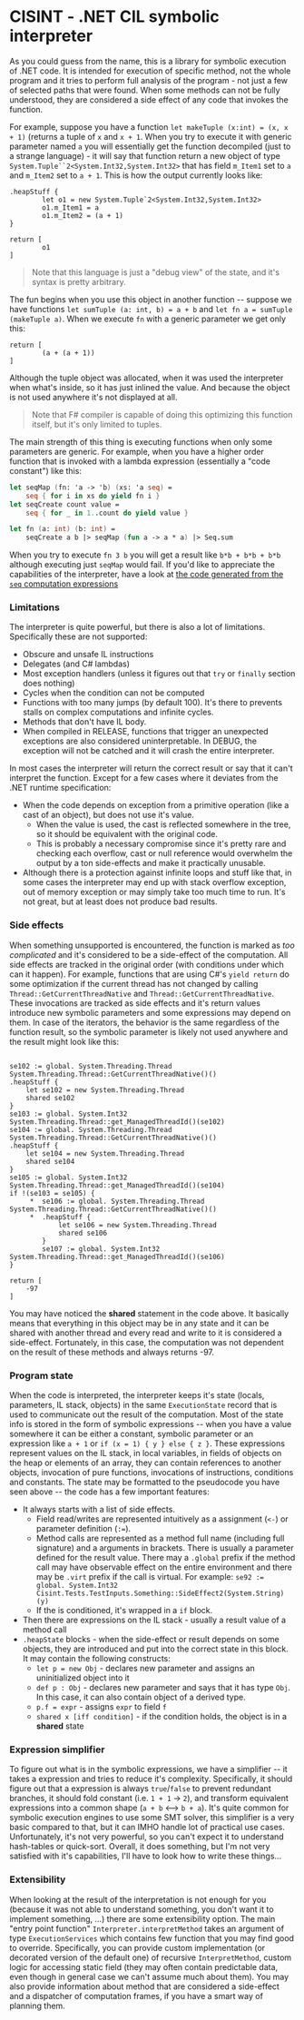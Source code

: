 # CISINT - .NET CIL symbolic interpreter

As you could guess from the name, this is a library for symbolic execution of .NET code. It is intended for execution of specific method, not the whole program and it tries to perform full analysis of the program - not just a few of selected paths that were found. When some methods can not be fully understood, they are considered a side effect of any code that invokes the function.

For example, suppose you have a function `let makeTuple (x:int) = (x, x + 1)` (returns a tuple of `x` and `x + 1`. When you try to execute it with generic parameter named `a` you will essentially get the function decompiled (just to a strange language) - it will say that function return a new object of type `System.Tuple``2<System.Int32,System.Int32>` that has field `m_Item1` set to `a` and `m_Item2` set to `a + 1`. This is how the output currently looks like:

```
.heapStuff {
        let o1 = new System.Tuple`2<System.Int32,System.Int32>
        o1.m_Item1 = a
        o1.m_Item2 = (a + 1)
}

return [
        o1
]
```

> Note that this language is just a "debug view" of the state, and it's syntax is pretty arbitrary.

The fun begins when you use this object in another function -- suppose we have functions `let sumTuple (a: int, b) = a + b` and `let fn a = sumTuple (makeTuple a)`. When we execute `fn` with a generic parameter we get only this:

```
return [
        (a + (a + 1))
]
```

Although the tuple object was allocated, when it was used the interpreter when what's inside, so it has just inlined the value. And because the object is not used anywhere it's not displayed at all.

> Note that F# compiler is capable of doing this optimizing this function itself, but it's only limited to tuples.

The main strength of this thing is executing functions when only some parameters are generic. For example, when you have a higher order function that is invoked with a lambda expression (essentially a "code constant") like this:

```fsharp
let seqMap (fn: 'a -> 'b) (xs: 'a seq) =
	seq { for i in xs do yield fn i }
let seqCreate count value =
	seq { for _ in 1..count do yield value }

let fn (a: int) (b: int) =
	seqCreate a b |> seqMap (fun a -> a * a) |> Seq.sum
```

When you try to execute `fn 3 b` you will get a result like `b*b + b*b + b*b` although executing just `seqMap` would fail. If you'd like to appreciate the capabilities of the interpreter, have a look at [the code generated from the `seq` computation expressions](https://sharplab.io/#v2:DYLgZgzgPg9gDgUwHYAIDKBPCAXBBbAWAChsNF0Y8FsALASyQHMUBeFAY2AEMIJiUBKHF2x12KKngBGCAE7oEARwCyXOCgAUYJCBQByLigC0APn1SAlJoAeEXQaFKrLfoLcQlKAN4owMeXQoDCi2KAAmMCgYdAjAYb6ogQC+rgLCouKSMvJoSgDCsggiCBwwAK5I2CgAblzAZSUuRG7unj5+AUGoAIwAdL3s5ZXhkdGx8bX1JSlEqULYImIS+NkoAGJoNFyycAAyXNJhPACCSGG5ippcugzYznNuaJTU9Ey9FwVFuCiGhlBmTyotAYjHeSlU6i0FR+xjMhgAVD8rP8FIpehAyoQiMgwkA===)

### Limitations

The interpreter is quite powerful, but there is also a lot of limitations. Specifically these are not supported:

* Obscure and unsafe IL instructions
* Delegates (and C# lambdas)
* Most exception handlers (unless it figures out that `try` or `finally` section does nothing)
* Cycles when the condition can not be computed
* Functions with too many jumps (by default 100). It's there to prevents stalls on complex computations and infinite cycles.
* Methods that don't have IL body.
* When compiled in RELEASE, functions that trigger an unexpected exceptions are also considered uninterpretable. In DEBUG, the exception will not be catched and it will crash the entire interpreter.

In most cases the interpreter will return the correct result or say that it can't interpret the function. Except for a few cases where it deviates from the .NET runtime specification:
* When the code depends on exception from a primitive operation (like a cast of an object), but does not use it's value.
	- When the value is used, the cast is reflected somewhere in the tree, so it should be equivalent with the original code.
	- This is probably a necessary compromise since it's pretty rare and checking each overflow, cast or null reference would overwhelm the output by a ton side-effects and make it practically unusable.
* Although there is a protection against infinite loops and stuff like that, in some cases the interpreter may end up with stack overflow exception, out of memory exception or may simply take too much time to run. It's not great, but at least does not produce bad results.

### Side effects

When something unsupported is encountered, the function is marked as *too complicated* and it's considered to be a side-effect of the computation. All side effects are tracked in the original order (with conditions under which can it happen). For example, functions that are using C#'s `yield return` do some optimization if the current thread has not changed by calling `Thread::GetCurrentThreadNative` and `Thread::GetCurrentThreadNative`. These invocations are tracked as side effects and it's return values introduce new symbolic parameters and some expressions may depend on them. In case of the iterators, the behavior is the same regardless of the function result, so the symbolic parameter is likely not used anywhere and the result might look like this:

```

se102 := global. System.Threading.Thread System.Threading.Thread::GetCurrentThreadNative()()
.heapStuff {
	let se102 = new System.Threading.Thread
	shared se102
}
se103 := global. System.Int32 System.Threading.Thread::get_ManagedThreadId()(se102)
se104 := global. System.Threading.Thread System.Threading.Thread::GetCurrentThreadNative()()
.heapStuff {
	let se104 = new System.Threading.Thread
	shared se104
}
se105 := global. System.Int32 System.Threading.Thread::get_ManagedThreadId()(se104)
if !(se103 = se105) {
	 * 	se106 := global. System.Threading.Thread System.Threading.Thread::GetCurrentThreadNative()()
	 * 	.heapStuff {
			let se106 = new System.Threading.Thread
			shared se106
		}
		se107 := global. System.Int32 System.Threading.Thread::get_ManagedThreadId()(se106)
}

return [
	-97
]

```

You may have noticed the **shared** statement in the code above. It basically means that everything in this object may be in any state and it can be shared with another thread and every read and write to it is considered a side-effect. Fortunately, in this case, the computation was not dependent on the result of these methods and always returns -97.

### Program state

When the code is interpreted, the interpreter keeps it's state (locals, parameters, IL stack, objects) in the same `ExecutionState` record that is used to communicate out the result of the computation. Most of the state info is stored in the form of symbolic expressions -- when you have a value somewhere it can be either a constant, symbolic parameter or an expression like `a + 1` or `if (x = 1) { y } else { z }`. These expressions represent values on the IL stack, in local variables, in fields of objects on the heap or elements of an array, they can contain references to another objects, invocation of pure functions, invocations of instructions, conditions and constants. The state may be formatted to the pseudocode you have seen above -- the code has a few important features:

* It always starts with a list of side effects.
	- Field read/writes are represented intuitively as a assignment (`<-`) or parameter definition (`:=`).
	- Method calls are represented as a method full name (including full signature) and a arguments in brackets. There is usually a parameter defined for the result value.
		There may a `.global` prefix if the method call may have observable effect on the entire environment and there may be `.virt` prefix if the call is virtual.
		For example: `se92 := global. System.Int32 Cisint.Tests.TestInputs.Something::SideEffect2(System.String)(y)`
	- If the  is conditioned, it's wrapped in a `if` block.
* Then there are expressions on the IL stack - usually a result value of a method call
* `.heapState` blocks - when the side-effect or result depends on some objects, they are introduced and put into the correct state in this block. It may contain the following constructs:
	- `let p = new Obj` - declares new parameter and assigns an uninitialized object into it
	- `def p : Obj` - declares new parameter and says that it has type `Obj`. In this case, it can also contain object of a derived type.
	- `p.f = expr` - assigns `expr` to field `f`
	- `shared x [iff condition]` - if the condition holds, the object is in a **shared** state


### Expression simplifier

To figure out what is in the symbolic expressions, we have a simplifier -- it takes a expression and tries to reduce it's complexity. Specifically, it should figure out that a expression is always `true`/`false` to prevent redundant branches, it should fold constant (i.e. `1 + 1` -> `2`), and transform equivalent expressions into a common shape (`a + b` <--> `b + a`). It's quite common for symbolic execution engines to use some SMT solver, this simplifier is a very basic compared to that, but it can IMHO handle lot of practical use cases. Unfortunately, it's not very powerful, so you can't expect it to understand hash-tables or quick-sort. Overall, it does something, but I'm not very satisfied with it's capabilities, I'll have to look how to write these things...

### Extensibility

When looking at the result of the interpretation is not enough for you (because it was not able to understand something, you don't want it to implement something, ...) there are some extensibility option. The main "entry point function" `Interpreter.interpretMethod` takes an argument of type `ExecutionServices` which contains few function that you may find good to override. Specifically, you can provide custom implementation (or decorated version of the default one) of recursive `InterpretMethod`, custom logic for accessing static field (they may often contain predictable data, even though in general case we can't assume much about them). You may also provide information about method that are considered a side-effect and a dispatcher of computation frames, if you have a smart way of planning them.


